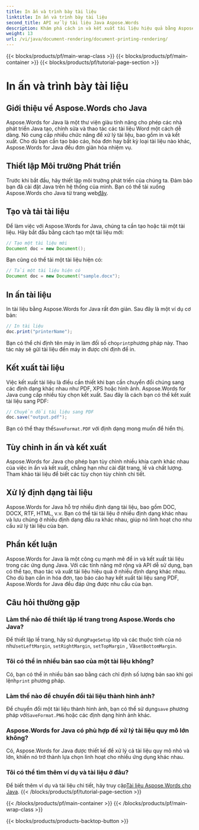 ```yaml
---
title: In ấn và trình bày tài liệu
linktitle: In ấn và trình bày tài liệu
second_title: API xử lý tài liệu Java Aspose.Words
description: Khám phá cách in và kết xuất tài liệu hiệu quả bằng Aspose.Words cho Java. Tìm hiểu từng bước với các ví dụ về mã nguồn.
weight: 13
url: /vi/java/document-rendering/document-printing-rendering/
---
```


{{< blocks/products/pf/main-wrap-class >}}
{{< blocks/products/pf/main-container >}}
{{< blocks/products/pf/tutorial-page-section >}}

# In ấn và trình bày tài liệu


## Giới thiệu về Aspose.Words cho Java

Aspose.Words for Java là một thư viện giàu tính năng cho phép các nhà phát triển Java tạo, chỉnh sửa và thao tác các tài liệu Word một cách dễ dàng. Nó cung cấp nhiều chức năng để xử lý tài liệu, bao gồm in và kết xuất. Cho dù bạn cần tạo báo cáo, hóa đơn hay bất kỳ loại tài liệu nào khác, Aspose.Words for Java đều đơn giản hóa nhiệm vụ.

## Thiết lập Môi trường Phát triển

 Trước khi bắt đầu, hãy thiết lập môi trường phát triển của chúng ta. Đảm bảo bạn đã cài đặt Java trên hệ thống của mình. Bạn có thể tải xuống Aspose.Words cho Java từ trang web[đây](https://releases.aspose.com/words/java/).

## Tạo và tải tài liệu

Để làm việc với Aspose.Words for Java, chúng ta cần tạo hoặc tải một tài liệu. Hãy bắt đầu bằng cách tạo một tài liệu mới:

```java
// Tạo một tài liệu mới
Document doc = new Document();
```

Bạn cũng có thể tải một tài liệu hiện có:

```java
// Tải một tài liệu hiện có
Document doc = new Document("sample.docx");
```

## In ấn tài liệu

In tài liệu bằng Aspose.Words for Java rất đơn giản. Sau đây là một ví dụ cơ bản:

```java
// In tài liệu
doc.print("printerName");
```

 Bạn có thể chỉ định tên máy in làm đối số cho`print`phương pháp này. Thao tác này sẽ gửi tài liệu đến máy in được chỉ định để in.

## Kết xuất tài liệu

Việc kết xuất tài liệu là điều cần thiết khi bạn cần chuyển đổi chúng sang các định dạng khác nhau như PDF, XPS hoặc hình ảnh. Aspose.Words for Java cung cấp nhiều tùy chọn kết xuất. Sau đây là cách bạn có thể kết xuất tài liệu sang PDF:

```java
// Chuyển đổi tài liệu sang PDF
doc.save("output.pdf");
```

 Bạn có thể thay thế`SaveFormat.PDF` với định dạng mong muốn để hiển thị.

## Tùy chỉnh in ấn và kết xuất

Aspose.Words for Java cho phép bạn tùy chỉnh nhiều khía cạnh khác nhau của việc in ấn và kết xuất, chẳng hạn như cài đặt trang, lề và chất lượng. Tham khảo tài liệu để biết các tùy chọn tùy chỉnh chi tiết.

## Xử lý định dạng tài liệu

Aspose.Words for Java hỗ trợ nhiều định dạng tài liệu, bao gồm DOC, DOCX, RTF, HTML, v.v. Bạn có thể tải tài liệu ở nhiều định dạng khác nhau và lưu chúng ở nhiều định dạng đầu ra khác nhau, giúp nó linh hoạt cho nhu cầu xử lý tài liệu của bạn.

## Phần kết luận

Aspose.Words for Java là một công cụ mạnh mẽ để in và kết xuất tài liệu trong các ứng dụng Java. Với các tính năng mở rộng và API dễ sử dụng, bạn có thể tạo, thao tác và xuất tài liệu hiệu quả ở nhiều định dạng khác nhau. Cho dù bạn cần in hóa đơn, tạo báo cáo hay kết xuất tài liệu sang PDF, Aspose.Words for Java đều đáp ứng được nhu cầu của bạn.

## Câu hỏi thường gặp

### Làm thế nào để thiết lập lề trang trong Aspose.Words cho Java?

 Để thiết lập lề trang, hãy sử dụng`PageSetup` lớp và các thuộc tính của nó như`setLeftMargin`, `setRightMargin`, `setTopMargin` , Và`setBottomMargin`.

### Tôi có thể in nhiều bản sao của một tài liệu không?

 Có, bạn có thể in nhiều bản sao bằng cách chỉ định số lượng bản sao khi gọi lệnh`print` phương pháp.

### Làm thế nào để chuyển đổi tài liệu thành hình ảnh?

 Để chuyển đổi một tài liệu thành hình ảnh, bạn có thể sử dụng`save` phương pháp với`SaveFormat.PNG` hoặc các định dạng hình ảnh khác.

### Aspose.Words for Java có phù hợp để xử lý tài liệu quy mô lớn không?

Có, Aspose.Words for Java được thiết kế để xử lý cả tài liệu quy mô nhỏ và lớn, khiến nó trở thành lựa chọn linh hoạt cho nhiều ứng dụng khác nhau.

### Tôi có thể tìm thêm ví dụ và tài liệu ở đâu?

 Để biết thêm ví dụ và tài liệu chi tiết, hãy truy cập[Tài liệu Aspose.Words cho Java](https://reference.aspose.com/words/java/).
{{< /blocks/products/pf/tutorial-page-section >}}

{{< /blocks/products/pf/main-container >}}
{{< /blocks/products/pf/main-wrap-class >}}

{{< blocks/products/products-backtop-button >}}
